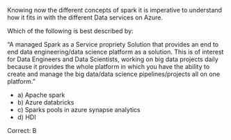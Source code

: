 Knowing now the different concepts of spark it is imperative to understand how it fits in with the different Data services on Azure.

Which of the following is best described by:

“A managed Spark as a Service propriety Solution that provides an end to end data engineering/data science platform as a solution. This is of interest for Data Engineers and Data Scientists, working on big data projects daily because it provides the whole platform in which you have the ability to create and manage the big data/data science pipelines/projects all on one platform.”

- a) Apache spark
- b) Azure databricks
- c) Sparks pools in azure synapse analytics
- d) HDI

Correct: B